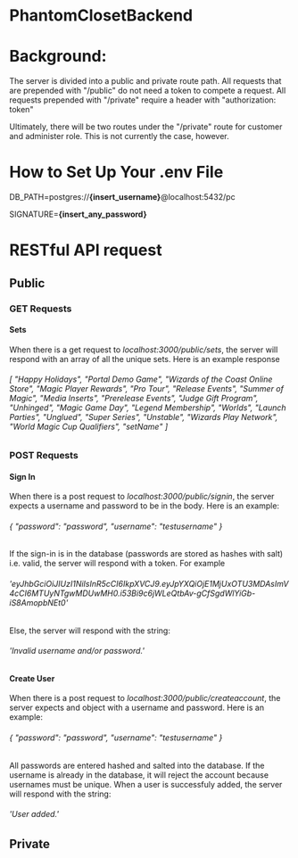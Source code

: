 # PhantomClosetBackend

<h1>Background:</h1>
    <p>The server is divided into a public and private route path.  All requests that are prepended with "/public" do not need a token to compete a request.  All requests prepended with "/private" require a header with "authorization: token"</p>
    <p>Ultimately, there will be two routes under the "/private" route for customer and administer role.  This is not currently the case, however.</p>
<h1>How to Set Up Your .env File</h1>
    <p>DB_PATH=postgres://<strong>{insert_username}</strong>@localhost:5432/pc</p>
    <p>SIGNATURE=<strong>{insert_any_password}</strong></p>
<h1>RESTful API request</h1>
    <h2>Public</h2>
        <h3>GET Requests</h3>
            <h4>Sets</h4>
                <p>When there is a get request to <em>localhost:3000/public/sets</em>, the server will respond with an array of all the unique sets.  Here is an example response</p>
                <h6>[
    "Happy Holidays",
    "Portal Demo Game",
    "Wizards of the Coast Online Store",
    "Magic Player Rewards",
    "Pro Tour",
    "Release Events",
    "Summer of Magic",
    "Media Inserts",
    "Prerelease Events",
    "Judge Gift Program",
    "Unhinged",
    "Magic Game Day",
    "Legend Membership",
    "Worlds",
    "Launch Parties",
    "Unglued",
    "Super Series",
    "Unstable",
    "Wizards Play Network",
    "World Magic Cup Qualifiers",
    "setName"
]</h6>
        <h3>POST Requests</h3>
            <h4>Sign In</h4>
                <p>When there is a post request to <em>localhost:3000/public/signin</em>, the server expects a username and password to be in the body.  Here is an example:</p>
                <h6>{
                	"password": "password",
                	"username": "testusername"
                    }
                </h6>
                <p>If the sign-in is in the database (passwords are stored as hashes with salt) i.e. valid, the server will respond with a token.  For example</p>
                <h6>'eyJhbGciOiJIUzI1NiIsInR5cCI6IkpXVCJ9.eyJpYXQiOjE1MjUxOTU3MDAsImV4cCI6MTUyNTgwMDUwMH0.i53Bi9c6jWLeQtbAv-gCfSgdWlYiGb-iS8AmopbNEt0'</h6>
                <p>Else, the server will respond with the string:</p>
                <h6>'Invalid username and/or password.'</h6>
            <h4>Create User</h4>
                <p>When there is a post request to <em>localhost:3000/public/createaccount</em>, the server expects and object with a username and password.  Here is an example:</p>
                <h6>{
                	"password": "password",
                	"username": "testusername"
                    }
                </h6>
                <p>All passwords are entered hashed and salted into the database.  If the username is already in the database, it will reject the account because usernames must be unique.  When a user is successfuly added, the server will respond with the string:</p>
                <h6>'User added.'</h6>
    <h2>Private</h2>
